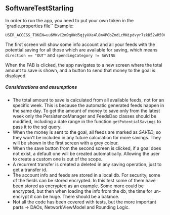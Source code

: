 ## SoftwareTestStarling


In order to run the app, you need to put your own token in the `gradle.properties file``
Example:
```
USER_ACCESS_TOKEN=uu6MKvC2m9q0Wd5qjyXXe4l8m4PGbZndLcMNipdvyr7zkD52wR59Cf74kTNpuFz4
```

The first screen will show some info account and all your feeds with the potential saving for all those which are available for saving,
which means `direction == "OUT"` and `spendingCategory != SAVING`

When the FAB is clicked, the app navigates to a new screen where the total amount to save is shown, and a button
to send that money to the goal is displayed.

##### Considerations and assumptions
- The total amount to save is calculated from all available feeds, not for an specific week. This is because the automatic
generated feeds happen in the same day. To get the amount of money to save only from the latest week only the PersistenceManager 
and FeedsDao classes should be modified, including a date range in the function `getPotentialSavings` to pass it to the sql query. 
- When the money is sent to the goal, all feeds are marked as _SAVED_, so they won't be included in any future calculation
for more savings. They will be shown in the first screen with a grey colour.
- When the save button from the second screen is clicked, if a goal does not exist, a default one will be created 
automatically. Allowing the user to create a custom one is out of the scope.
- A recurrent transfer is created a deleted in any saving operation, just to get a transfer id.
- The account info and feeds are stored in a local db. For security, some of the fields can be stored encrypted. In this
test some of them have been stored as encrypted as an example. Some more could be encrypted, but then when loading the info
from the db, the time for un-encrypt it can be huge. There should be a balance.
- Not all the code has been covered with tests, but the more important parts -> DAOs, NetworkViewModel and Rounding Logic.


